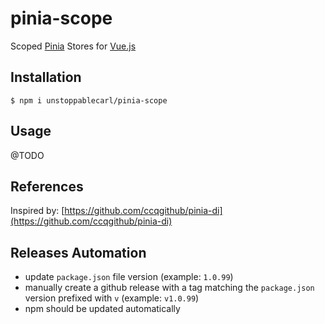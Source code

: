 # pinia-scope

Scoped [Pinia](https://pinia.vuejs.org/) Stores for [Vue.js](https://vuejs.org/)

## Installation

`$ npm i unstoppablecarl/pinia-scope`

## Usage

@TODO


## References

Inspired by: [https://github.com/ccqgithub/pinia-di](https://github.com/ccqgithub/pinia-di)

## Releases Automation
- update `package.json` file version (example: `1.0.99`)
- manually create a github release with a tag matching the `package.json` version prefixed with `v` (example: `v1.0.99`)
- npm should be updated automatically
